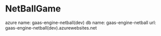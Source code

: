 # NetBallGame

azure name: gaas-engine-netball(dev)
db name: gaas-engine-netball
url: gaas-engine-netball(dev).azurewebsites.net
